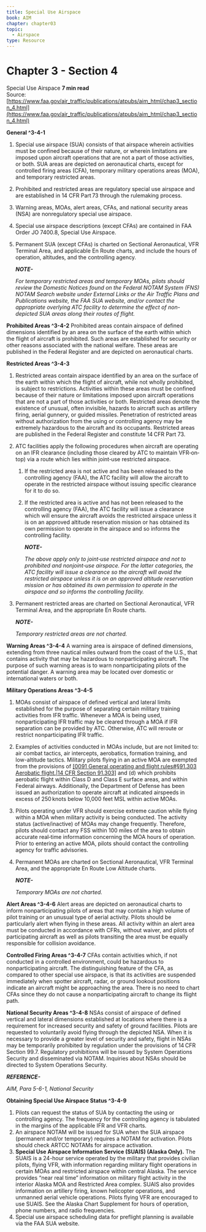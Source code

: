 ```yaml
---
title: Special Use Airspace
book: AIM
chapter: chapter03
topic:
  - Airspace
type: Resource
---
```

# Chapter 3 - Section 4
Special Use Airspace
**7 min read**  
Source: [https://www.faa.gov/air_traffic/publications/atpubs/aim_html/chap3_section_4.html](https://www.faa.gov/air_traffic/publications/atpubs/aim_html/chap3_section_4.html)

<div>

**General ^3-4-1**

1.  Special use airspace (SUA) consists of that airspace wherein activities must be confined because of their nature, or wherein limitations are imposed upon aircraft operations that are not a part of those activities, or both. SUA areas are depicted on aeronautical charts, except for controlled firing areas (CFA), temporary military operations areas (MOA), and temporary restricted areas.
2.  Prohibited and restricted areas are regulatory special use airspace and are established in 14 CFR Part 73 through the rulemaking process.
3.  Warning areas, MOAs, alert areas, CFAs, and national security areas (NSA) are nonregulatory special use airspace.
4.  Special use airspace descriptions (except CFAs) are contained in FAA Order JO 7400.8, Special Use Airspace.
5.  Permanent SUA (except CFAs) is charted on Sectional Aeronautical, VFR Terminal Area, and applicable En Route charts, and include the hours of operation, altitudes, and the controlling agency.
    <div>

    <em>**NOTE-**</em>

    <em>For temporary restricted areas and temporary MOAs, pilots should review the Domestic Notices found on the Federal NOTAM System (FNS) NOTAM Search website under External Links or the Air Traffic Plans and Publications website, the FAA SUA website, and/or contact the appropriate overlying ATC facility to determine the effect of non-depicted SUA areas along their routes of flight.</em>

    </div>

**Prohibited Areas ^3-4-2** Prohibited areas contain airspace of defined dimensions identified by an area on the surface of the earth within which the flight of aircraft is prohibited. Such areas are established for security or other reasons associated with the national welfare. These areas are published in the Federal Register and are depicted on aeronautical charts.

**Restricted Areas ^3-4-3**

1.  Restricted areas contain airspace identified by an area on the surface of the earth within which the flight of aircraft, while not wholly prohibited, is subject to restrictions. Activities within these areas must be confined because of their nature or limitations imposed upon aircraft operations that are not a part of those activities or both. Restricted areas denote the existence of unusual, often invisible, hazards to aircraft such as artillery firing, aerial gunnery, or guided missiles. Penetration of restricted areas without authorization from the using or controlling agency may be extremely hazardous to the aircraft and its occupants. Restricted areas are published in the Federal Register and constitute 14 CFR Part 73.
2.  ATC facilities apply the following procedures when aircraft are operating on an IFR clearance (including those cleared by ATC to maintain VFR‐on‐top) via a route which lies within joint‐use restricted airspace.
    1.  If the restricted area is not active and has been released to the controlling agency (FAA), the ATC facility will allow the aircraft to operate in the restricted airspace without issuing specific clearance for it to do so.
    2.  If the restricted area is active and has not been released to the controlling agency (FAA), the ATC facility will issue a clearance which will ensure the aircraft avoids the restricted airspace unless it is on an approved altitude reservation mission or has obtained its own permission to operate in the airspace and so informs the controlling facility.
        <div>

        <em>**NOTE-**</em>

        <em>The above apply only to joint‐use restricted airspace and not to prohibited and nonjoint‐use airspace. For the latter categories, the ATC facility will issue a clearance so the aircraft will avoid the restricted airspace unless it is on an approved altitude reservation mission or has obtained its own permission to operate in the airspace and so informs the controlling facility.</em>

        </div>
3.  Permanent restricted areas are charted on Sectional Aeronautical, VFR Terminal Area, and the appropriate En Route charts.
    <div>

    <em>**NOTE-**</em>

    <em>Temporary restricted areas are not charted.</em>

    </div>

**Warning Areas ^3-4-4** A warning area is airspace of defined dimensions, extending from three nautical miles outward from the coast of the U.S., that contains activity that may be hazardous to nonparticipating aircraft. The purpose of such warning areas is to warn nonparticipating pilots of the potential danger. A warning area may be located over domestic or international waters or both.

**Military Operations Areas ^3-4-5**

1.  MOAs consist of airspace of defined vertical and lateral limits established for the purpose of separating certain military training activities from IFR traffic. Whenever a MOA is being used, nonparticipating IFR traffic may be cleared through a MOA if IFR separation can be provided by ATC. Otherwise, ATC will reroute or restrict nonparticipating IFR traffic.
2.  Examples of activities conducted in MOAs include, but are not limited to: air combat tactics, air intercepts, aerobatics, formation training, and low-altitude tactics. Military pilots flying in an active MOA are exempted from the provisions of [[0091 General operating and flight rules#§91.303   Aerobatic flight.|14 CFR Section 91.303]](c) and (d) which prohibits aerobatic flight within Class D and Class E surface areas, and within Federal airways. Additionally, the Department of Defense has been issued an authorization to operate aircraft at indicated airspeeds in excess of 250 knots below 10,000 feet MSL within active MOAs.
3.  Pilots operating under VFR should exercise extreme caution while flying within a MOA when military activity is being conducted. The activity status (active/inactive) of MOAs may change frequently. Therefore, pilots should contact any FSS within 100 miles of the area to obtain accurate real‐time information concerning the MOA hours of operation. Prior to entering an active MOA, pilots should contact the controlling agency for traffic advisories.
4.  Permanent MOAs are charted on Sectional Aeronautical, VFR Terminal Area, and the appropriate En Route Low Altitude charts.
    <div>

    <em>**NOTE-**</em>

    <em>Temporary MOAs are not charted.</em>

    </div>

**Alert Areas ^3-4-6** Alert areas are depicted on aeronautical charts to inform nonparticipating pilots of areas that may contain a high volume of pilot training or an unusual type of aerial activity. Pilots should be particularly alert when flying in these areas. All activity within an alert area must be conducted in accordance with CFRs, without waiver, and pilots of participating aircraft as well as pilots transiting the area must be equally responsible for collision avoidance.

**Controlled Firing Areas ^3-4-7** CFAs contain activities which, if not conducted in a controlled environment, could be hazardous to nonparticipating aircraft. The distinguishing feature of the CFA, as compared to other special use airspace, is that its activities are suspended immediately when spotter aircraft, radar, or ground lookout positions indicate an aircraft might be approaching the area. There is no need to chart CFAs since they do not cause a nonparticipating aircraft to change its flight path.

**National Security Areas ^3-4-8** NSAs consist of airspace of defined vertical and lateral dimensions established at locations where there is a requirement for increased security and safety of ground facilities. Pilots are requested to voluntarily avoid flying through the depicted NSA. When it is necessary to provide a greater level of security and safety, flight in NSAs may be temporarily prohibited by regulation under the provisions of 14 CFR Section 99.7. Regulatory prohibitions will be issued by System Operations Security and disseminated via NOTAM. Inquiries about NSAs should be directed to System Operations Security.

<div>

<em>**REFERENCE-**</em>

<em> AIM, Para 5-6-1, National Security </em>

</div>

**Obtaining Special Use Airspace Status ^3-4-9**

1.  Pilots can request the status of SUA by contacting the using or controlling agency. The frequency for the controlling agency is tabulated in the margins of the applicable IFR and VFR charts.
2.  An airspace NOTAM will be issued for SUA when the SUA airspace (permanent and/or temporary) requires a NOTAM for activation. Pilots should check ARTCC NOTAMs for airspace activation.
3.  **Special Use Airspace Information Service (SUAIS) (Alaska Only).** The SUAIS is a 24-hour service operated by the military that provides civilian pilots, flying VFR, with information regarding military flight operations in certain MOAs and restricted airspace within central Alaska. The service provides “near real time” information on military flight activity in the interior Alaska MOA and Restricted Area complex. SUAIS also provides information on artillery firing, known helicopter operations, and unmanned aerial vehicle operations. Pilots flying VFR are encouraged to use SUAIS. See the Alaska Chart Supplement for hours of operation, phone numbers, and radio frequencies.
4.  Special use airspace scheduling data for preflight planning is available via the FAA SUA website.

</div>